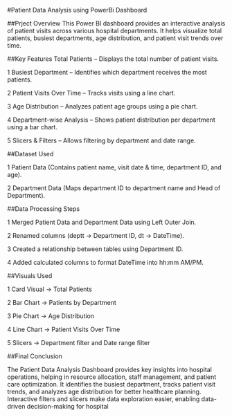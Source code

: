 #Patient Data Analysis using PowerBi Dashboard

##Prject Overview
This Power BI dashboard provides an interactive analysis of patient visits across various hospital departments. It helps visualize total patients, busiest departments, age distribution, and patient visit trends over time.

##Key Features
 Total Patients – Displays the total number of patient visits.
 
  1 Busiest Department – Identifies which department receives the most patients.
  
  2 Patient Visits Over Time – Tracks visits using a line chart.
  
  3 Age Distribution – Analyzes patient age groups using a pie chart.
  
  4 Department-wise Analysis – Shows patient distribution per department using a bar chart.
  
  5 Slicers & Filters – Allows filtering by department and date range.

##Dataset Used

1 Patient Data (Contains patient name, visit date & time, department ID, and age).

2 Department Data (Maps department ID to department name and Head of Department).

##Data Processing Steps

1 Merged Patient Data and Department Data using Left Outer Join.

2 Renamed columns (deptt → Department ID, dt → DateTime).

3 Created a relationship between tables using Department ID.

4 Added calculated columns to format DateTime into hh:mm AM/PM.

##Visuals Used

1 Card Visual → Total Patients

2 Bar Chart → Patients by Department

3 Pie Chart → Age Distribution

4 Line Chart → Patient Visits Over Time

5 Slicers → Department filter and Date range filter

##Final Conclusion

The Patient Data Analysis Dashboard provides key insights into hospital operations, helping in resource allocation, staff management, and patient care optimization. It identifies the busiest department, tracks patient visit trends, and analyzes age distribution for better healthcare planning. Interactive filters and slicers make data exploration easier, enabling data-driven decision-making for hospital



